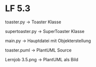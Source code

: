 # LF 5.3

toaster.py -> Toaster Klasse

supertoaster.py -> SuperToaster Klasse

main.py -> Hauptdatei mit Objekterstellung

toaster.puml -> PlantUML Source

Lernjob 3.5.png -> PlantUML als Bild